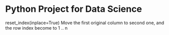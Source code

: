 # Python Project for Data Science

reset_index(inplace=True) 
Move the first original column to second one, and the row index become to 1 .. n
